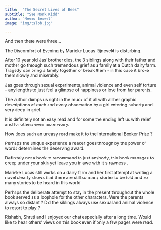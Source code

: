 ```yaml
---
title:  "The Secret Lives of Bees"
subtitle: "Sue Monk Kidd"
author: "Meenu Beswal"
image: "img/tslob.jpg"

---
```


And then there were three...

The Discomfort of Evening by Marieke Lucas Rijneveld is disturbing.

After 10 year old Jas’ brother dies, the 3 siblings along with their father and mother go through such tremendous grief as a family at a Dutch dairy farm. Tragedy can bring a family together or break them - in this case it broke them slowly and miserably.

Jas goes through sexual experiments, animal violence and even self torture - any lengths to just feel a glimpse of happiness or love from her parents. 

The author dumps us right in the muck of it all with all her graphic descriptions of each and every observation by a girl entering puberty and very deep in grief. 

It is definitely not an easy read and for some the ending left us with relief and for others even more worry. 

How does such an uneasy read make it to the International Booker Prize ? 

Perhaps the unique experience a reader goes through by the power of words determines the deserving award.

Definitely not a book to recommend to just anybody, this book manages to creep under your skin yet leave you in awe with it s rawness .

Marieke Lucas still works on a dairy farm and her first attempt at writing a novel clearly shows that there are still so many stories to be told and so many stories to be heard in this world.

Perhaps the deliberate attempt to stay in the present throughout the whole book served as a loophole for the other characters. Were the parents always so distant ? Did the siblings always use sexual and animal violence to resort to play ? 

Rishabh, Shruti and I enjoyed our chat especially after a long time. Would like to hear others’ views on this book even if only a few pages were read.

